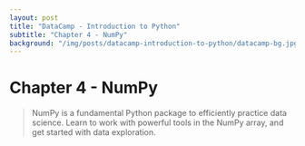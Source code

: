 ```yaml
---
layout: post
title: "DataCamp - Introduction to Python"
subtitle: "Chapter 4 - NumPy"
background: "/img/posts/datacamp-introduction-to-python/datacamp-bg.jpg"
---
```


# Chapter 4 - NumPy

> NumPy is a fundamental Python package to efficiently practice data science. Learn to work with powerful tools in the NumPy array, and get started with data exploration.
